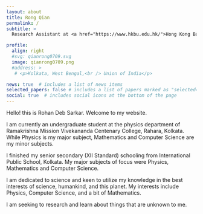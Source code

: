 ```yaml
---
layout: about
title: Rong Qian
permalink: /
subtitle: >
  Research Assistant at <a href="https://www.hkbu.edu.hk/">Hong Kong Baptist University.</a>

profile:
  align: right
  #svg: qianrong0709.svg
  image: qianrong0709.png
  #address: >
   # <p>Kolkata, West Bengal,<br /> Union of India</p>

news: true  # includes a list of news items
selected_papers: false # includes a list of papers marked as "selected={true}"
social: true  # includes social icons at the bottom of the page
---
```


Hello! this is Rohan Deb Sarkar. Welcome to my website.

I am currently an undergraduate student at the physics department of Ramakrishna Mission Vivekananda Centenary College, Rahara, Kolkata. While Physics is my major subject, Mathematics and Computer Science are my minor subjects.

I finished my senior secondary (XII Standard) schooling from International Public School, Kolkata. My major subjects of focus were Physics, Mathematics and Computer Science.

I am dedicated to science and keen to utilize my knowledge in the best interests of science, humankind, and this planet. My interests include Physics, Computer Science, and a bit of Mathematics.

I am seeking to research and learn about things that are unknown to me.
